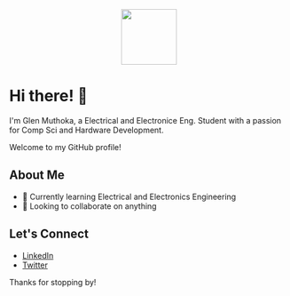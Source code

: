 <div id="header" align="center">
  <img src="https://media.giphy.com/media/M9gbBd9nbDrOTu1Mqx/giphy.gif" width="100"/>
</div>

# Hi there! 👋

I'm Glen Muthoka, a Electrical and Electronice Eng. Student with a passion for Comp Sci and Hardware Development. 

Welcome to my GitHub profile!

## About Me

- 🌱 Currently learning Electrical and Electronics Engineering
- 👯 Looking to collaborate on anything


## Let's Connect

- [LinkedIn](https://www.linkedin.com/in/glenmuthoka/)
- [Twitter](https://twitter.com/bananz0)

Thanks for stopping by!
